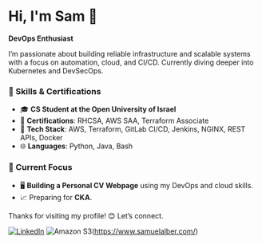 # Hi, I'm Sam 👋

**DevOps Enthusiast**

I’m passionate about building reliable infrastructure and scalable systems with a focus on automation, cloud, and CI/CD. Currently diving deeper into Kubernetes and DevSecOps.

### 🔧 Skills & Certifications
- 🎓 **CS Student at the Open University of Israel**
- 📜 **Certifications**: RHCSA, AWS SAA, Terraform Associate
- 💼 **Tech Stack**: AWS, Terraform, GitLab CI/CD, Jenkins, NGINX, REST APIs, Docker
- 🌐 **Languages**: Python, Java, Bash 

### 🌱 Current Focus
- 🖥️ **Building a Personal CV Webpage** using my DevOps and cloud skills. 
- 📈 Preparing for **CKA**. 

Thanks for visiting my profile! 😊 Let’s connect. 

[![LinkedIn](https://img.shields.io/badge/linkedin-%230077B5.svg?style=for-the-badge&logo=linkedin&logoColor=white)](https://www.linkedin.com/in/samuel-albershtein-ba82931a0/)
![Amazon S3](https://img.shields.io/badge/Amazon%20S3-FF9900?style=for-the-badge&logo=amazons3&logoColor=white)(https://www.samuelalber.com/)
